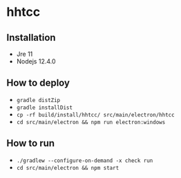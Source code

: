 # hhtcc
## Installation
- Jre 11
- Nodejs 12.4.0
## How to deploy
- `gradle distZip`
- `gradle installDist`
- `cp -rf build/install/hhtcc/ src/main/electron/hhtcc`
- `cd src/main/electron && npm run electron:windows`
## How to run
- `./gradlew --configure-on-demand -x check run`
- `cd src/main/electron && npm start`